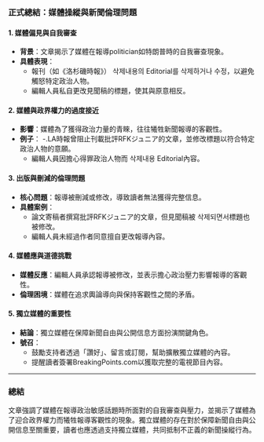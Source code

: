 ### 正式總結：媒體操縱與新聞倫理問題

#### 1. 媒體偏見與自我審查
   - **背景**：文章揭示了媒體在報導politician如特朗普時的自我審查現象。
   - **具體表現**：
     - 報刊（如《洛杉磯時報》） 삭제내용의 Editorial를 삭제하거나 수정，以避免觸怒特定政治人物。
     - 編輯人員私自更改見聞稿的標題，使其與原意相反。

#### 2. 媒體與政界權力的過度接近
   - **影響**：媒體為了獲得政治力量的青睞，往往犧牲新聞報導的客觀性。
   - **例子**：
     -.LA時報曾阻止刊載批評RFKジュニア的文章，並修改標題以符合特定政治人物的意願。
     - 編輯人員因擔心得罪政治人物而 삭제내용 Editorial內容。

#### 3. 出版與刪減的倫理問題
   - **核心問題**：報導被刪減或修改，導致讀者無法獲得完整信息。
   - **具體案例**：
     - 論文寄稿者撰寫批評RFKジュニア的文章，但見聞稿被 삭제되면서標題也被修改。
     - 編輯人員未經過作者同意擅自更改報導內容。

#### 4. 媒體應與道德挑戰
   - **媒體反應**：編輯人員承認報導被修改，並表示擔心政治壓力影響報導的客觀性。
   - **倫理困境**：媒體在追求輿論導向與保持客觀性之間的矛盾。

#### 5. 獨立媒體的重要性
   - **結論**：獨立媒體在保障新聞自由與公開信息方面扮演關鍵角色。
   - **號召**：
     - 鼓勵支持者透過「讚好」、留言或訂閱，幫助擴散獨立媒體的內容。
     - 提醒讀者簽署BreakingPoints.com以獲取完整的電視節目內容。

---

### 總結
文章強調了媒體在報導政治敏感話題時所面對的自我審查與壓力，並揭示了媒體為了迎合政界權力而犧牲報導客觀性的現象。獨立媒體的存在對於保障新聞自由與公開信息至關重要，讀者也應透過支持獨立媒體，共同抵制不正義的新聞操縱行為。